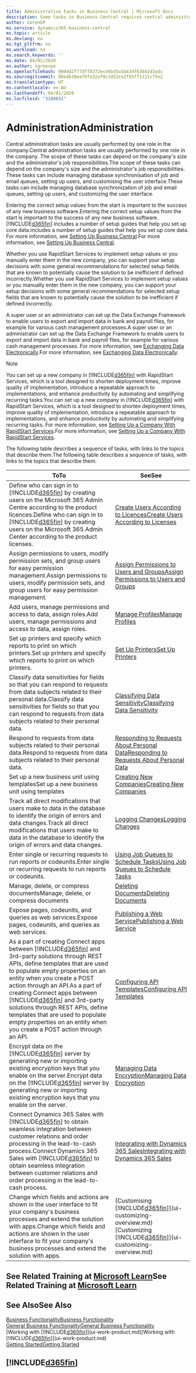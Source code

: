 ```yaml
---
title: Administrative tasks in Business Central | Microsoft Docs
description: Some tasks in Business Central requires central administration and setup. See what they are and learn what to do.
author: SorenGP
ms.service: dynamics365-business-central
ms.topic: article
ms.devlang: na
ms.tgt_pltfrm: na
ms.workload: na
ms.search.keywords: ''
ms.date: 04/01/2020
ms.author: sgroespe
ms.openlocfilehash: 9094d2f77dff8372ece8bd5a5b434f63042d3adc
ms.sourcegitcommit: 88e4b30eaf6fa32af0c1452ce2f85ff1111c75e2
ms.translationtype: HT
ms.contentlocale: en-AU
ms.lasthandoff: 04/01/2020
ms.locfileid: "3186652"
---
```

# <a name="administration"></a><span data-ttu-id="41e29-104">Administration</span><span class="sxs-lookup"><span data-stu-id="41e29-104">Administration</span></span>
<span data-ttu-id="41e29-105">Central administration tasks are usually performed by one role in the company.</span><span class="sxs-lookup"><span data-stu-id="41e29-105">Central administration tasks are usually performed by one role in the company.</span></span> <span data-ttu-id="41e29-106">The scope of these tasks can depend on the company's size and the administrator's job responsibilities.</span><span class="sxs-lookup"><span data-stu-id="41e29-106">The scope of these tasks can depend on the company's size and the administrator's job responsibilities.</span></span> <span data-ttu-id="41e29-107">These tasks can include managing database synchronisation of job and email queues, setting up users, and customising the user interface.</span><span class="sxs-lookup"><span data-stu-id="41e29-107">These tasks can include managing database synchronization of job and email queues, setting up users, and customizing the user interface.</span></span>  

<span data-ttu-id="41e29-108">Entering the correct setup values from the start is important to the success of any new business software.</span><span class="sxs-lookup"><span data-stu-id="41e29-108">Entering the correct setup values from the start is important to the success of any new business software.</span></span> [!INCLUDE[d365fin](includes/d365fin_md.md)] <span data-ttu-id="41e29-109">includes a number of setup guides that help you set up core data.</span><span class="sxs-lookup"><span data-stu-id="41e29-109">includes a number of setup guides that help you set up core data.</span></span> <span data-ttu-id="41e29-110">For more information, see [Setting Up Business Central](setup.md).</span><span class="sxs-lookup"><span data-stu-id="41e29-110">For more information, see [Setting Up Business Central](setup.md).</span></span>

<span data-ttu-id="41e29-111">Whether you use RapidStart Services to implement setup values or you manually enter them in the new company, you can support your setup decisions with some general recommendations for selected setup fields that are known to potentially cause the solution to be inefficient if defined incorrectly.</span><span class="sxs-lookup"><span data-stu-id="41e29-111">Whether you use RapidStart Services to implement setup values or you manually enter them in the new company, you can support your setup decisions with some general recommendations for selected setup fields that are known to potentially cause the solution to be inefficient if defined incorrectly.</span></span>  

<span data-ttu-id="41e29-112">A super user or an administrator can set up the Data Exchange Framework to enable users to export and import data in bank and payroll files, for example for various cash management processes.</span><span class="sxs-lookup"><span data-stu-id="41e29-112">A super user or an administrator can set up the Data Exchange Framework to enable users to export and import data in bank and payroll files, for example for various cash management processes.</span></span> <span data-ttu-id="41e29-113">For more information, see [Exchanging Data Electronically](across-data-exchange.md).</span><span class="sxs-lookup"><span data-stu-id="41e29-113">For more information, see [Exchanging Data Electronically](across-data-exchange.md).</span></span>

> [!NOTE]
> <span data-ttu-id="41e29-114">You can set up a new company in [!INCLUDE[d365fin](includes/d365fin_md.md)] with RapidStart Services, which is a tool designed to shorten deployment times, improve quality of implementation, introduce a repeatable approach to implementations, and enhance productivity by automating and simplifying recurring tasks.</span><span class="sxs-lookup"><span data-stu-id="41e29-114">You can set up a new company in [!INCLUDE[d365fin](includes/d365fin_md.md)] with RapidStart Services, which is a tool designed to shorten deployment times, improve quality of implementation, introduce a repeatable approach to implementations, and enhance productivity by automating and simplifying recurring tasks.</span></span> <span data-ttu-id="41e29-115">For more information, see [Setting Up a Company With RapidStart Services](admin-set-up-a-company-with-rapidstart.md).</span><span class="sxs-lookup"><span data-stu-id="41e29-115">For more information, see [Setting Up a Company With RapidStart Services](admin-set-up-a-company-with-rapidstart.md).</span></span>

<span data-ttu-id="41e29-116">The following table describes a sequence of tasks, with links to the topics that describe them.</span><span class="sxs-lookup"><span data-stu-id="41e29-116">The following table describes a sequence of tasks, with links to the topics that describe them.</span></span>   

|<span data-ttu-id="41e29-117">**To**</span><span class="sxs-lookup"><span data-stu-id="41e29-117">**To**</span></span>|<span data-ttu-id="41e29-118">**See**</span><span class="sxs-lookup"><span data-stu-id="41e29-118">**See**</span></span>|  
|------------|-------------|  
|<span data-ttu-id="41e29-119">Define who can sign in to [!INCLUDE[d365fin](includes/d365fin_md.md)] by creating users on the Microsoft 365 Admin Centre according to the product licences.</span><span class="sxs-lookup"><span data-stu-id="41e29-119">Define who can sign in to [!INCLUDE[d365fin](includes/d365fin_md.md)] by creating users on the Microsoft 365 Admin Center according to the product licenses.</span></span>|[<span data-ttu-id="41e29-120">Create Users According to Licences</span><span class="sxs-lookup"><span data-stu-id="41e29-120">Create Users According to Licenses</span></span>](ui-how-users-permissions.md)|
|<span data-ttu-id="41e29-121">Assign permissions to users, modify permission sets, and group users for easy permission management.</span><span class="sxs-lookup"><span data-stu-id="41e29-121">Assign permissions to users, modify permission sets, and group users for easy permission management.</span></span>|[<span data-ttu-id="41e29-122">Assign Permissions to Users and Groups</span><span class="sxs-lookup"><span data-stu-id="41e29-122">Assign Permissions to Users and Groups</span></span>](ui-how-users-permissions.md)|
|<span data-ttu-id="41e29-123">Add users, manage permissions and access to data, assign roles.</span><span class="sxs-lookup"><span data-stu-id="41e29-123">Add users, manage permissions and access to data, assign roles.</span></span>|[<span data-ttu-id="41e29-124">Manage Profiles</span><span class="sxs-lookup"><span data-stu-id="41e29-124">Manage Profiles</span></span>](admin-users-profiles-roles.md)|
|<span data-ttu-id="41e29-125">Set up printers and specify which reports to print on which printers.</span><span class="sxs-lookup"><span data-stu-id="41e29-125">Set up printers and specify which reports to print on which printers.</span></span>|[<span data-ttu-id="41e29-126">Set Up Printers</span><span class="sxs-lookup"><span data-stu-id="41e29-126">Set Up Printers</span></span>](ui-specify-printer-selection-reports.md)|
|<span data-ttu-id="41e29-127">Classify data sensitivities for fields so that you can respond to requests from data subjects related to their personal data.</span><span class="sxs-lookup"><span data-stu-id="41e29-127">Classify data sensitivities for fields so that you can respond to requests from data subjects related to their personal data.</span></span>|[<span data-ttu-id="41e29-128">Classifying Data Sensitivity</span><span class="sxs-lookup"><span data-stu-id="41e29-128">Classifying Data Sensitivity</span></span>](admin-classifying-data-sensitivity.md)|
|<span data-ttu-id="41e29-129">Respond to requests from data subjects related to their personal data.</span><span class="sxs-lookup"><span data-stu-id="41e29-129">Respond to requests from data subjects related to their personal data.</span></span>|[<span data-ttu-id="41e29-130">Responding to Requests About Personal Data</span><span class="sxs-lookup"><span data-stu-id="41e29-130">Responding to Requests About Personal Data</span></span>](admin-responding-to-requests-about-personal-data.md)|
|<span data-ttu-id="41e29-131">Set up a new business unit using templates</span><span class="sxs-lookup"><span data-stu-id="41e29-131">Set up a new business unit using templates</span></span>|[<span data-ttu-id="41e29-132">Creating New Companies</span><span class="sxs-lookup"><span data-stu-id="41e29-132">Creating New Companies</span></span>](about-new-company.md)|
|<span data-ttu-id="41e29-133">Track all direct modifications that users make to data in the database to identify the origin of errors and data changes.</span><span class="sxs-lookup"><span data-stu-id="41e29-133">Track all direct modifications that users make to data in the database to identify the origin of errors and data changes.</span></span>|[<span data-ttu-id="41e29-134">Logging Changes</span><span class="sxs-lookup"><span data-stu-id="41e29-134">Logging Changes</span></span>](across-log-changes.md)|  
|<span data-ttu-id="41e29-135">Enter single or recurring requests to run reports or codeunits.</span><span class="sxs-lookup"><span data-stu-id="41e29-135">Enter single or recurring requests to run reports or codeunits.</span></span>|[<span data-ttu-id="41e29-136">Using Job Queues to Schedule Tasks</span><span class="sxs-lookup"><span data-stu-id="41e29-136">Using Job Queues to Schedule Tasks</span></span>](admin-job-queues-schedule-tasks.md)|  
|<span data-ttu-id="41e29-137">Manage, delete, or compress documents</span><span class="sxs-lookup"><span data-stu-id="41e29-137">Manage, delete, or compress documents</span></span>|[<span data-ttu-id="41e29-138">Deleting Documents</span><span class="sxs-lookup"><span data-stu-id="41e29-138">Deleting Documents</span></span>](admin-manage-documents.md)|  
|<span data-ttu-id="41e29-139">Expose pages, codeunits, and queries as web services.</span><span class="sxs-lookup"><span data-stu-id="41e29-139">Expose pages, codeunits, and queries as web services.</span></span>|[<span data-ttu-id="41e29-140">Publishing a Web Service</span><span class="sxs-lookup"><span data-stu-id="41e29-140">Publishing a Web Service</span></span>](across-how-publish-web-service.md)|
|<span data-ttu-id="41e29-141">As a part of creating Connect apps between [!INCLUDE[d365fin](includes/d365fin_md.md)] and 3rd-party solutions through REST APIs, define templates that are used to populate empty properties on an entity when you create a POST action through an API.</span><span class="sxs-lookup"><span data-stu-id="41e29-141">As a part of creating Connect apps between [!INCLUDE[d365fin](includes/d365fin_md.md)] and 3rd-party solutions through REST APIs, define templates that are used to populate empty properties on an entity when you create a POST action through an API.</span></span>|[<span data-ttu-id="41e29-142">Configuring API Templates</span><span class="sxs-lookup"><span data-stu-id="41e29-142">Configuring API Templates</span></span>](admin-configuring-api-template.md)|
|<span data-ttu-id="41e29-143">Encrypt data on the [!INCLUDE[d365fin](includes/d365fin_md.md)] server by generating new or importing existing encryption keys that you enable on the server.</span><span class="sxs-lookup"><span data-stu-id="41e29-143">Encrypt data on the [!INCLUDE[d365fin](includes/d365fin_md.md)] server by generating new or importing existing encryption keys that you enable on the server.</span></span>|[<span data-ttu-id="41e29-144">Managing Data Encryption</span><span class="sxs-lookup"><span data-stu-id="41e29-144">Managing Data Encryption</span></span>](admin-manage-data-encryption.md)|
|<span data-ttu-id="41e29-145">Connect Dynamics 365 Sales with [!INCLUDE[d365fin](includes/d365fin_md.md)] to obtain seamless integration between customer relations and order processing in the lead-to-cash process.</span><span class="sxs-lookup"><span data-stu-id="41e29-145">Connect Dynamics 365 Sales with [!INCLUDE[d365fin](includes/d365fin_md.md)] to obtain seamless integration between customer relations and order processing in the lead-to-cash process.</span></span>|[<span data-ttu-id="41e29-146">Integrating with Dynamics 365 Sales</span><span class="sxs-lookup"><span data-stu-id="41e29-146">Integrating with Dynamics 365 Sales</span></span>](admin-prepare-dynamics-365-for-sales-for-integration.md)|
|<span data-ttu-id="41e29-147">Change which fields and actions are shown in the user interface to fit your company's business processes and extend the solution with apps.</span><span class="sxs-lookup"><span data-stu-id="41e29-147">Change which fields and actions are shown in the user interface to fit your company's business processes and extend the solution with apps.</span></span>|<span data-ttu-id="41e29-148">[Customising [!INCLUDE[d365fin](includes/d365fin_md.md)]](ui-customizing-overview.md)</span><span class="sxs-lookup"><span data-stu-id="41e29-148">[Customizing [!INCLUDE[d365fin](includes/d365fin_md.md)]](ui-customizing-overview.md)</span></span>|

## <a name="see-related-training-at-microsoft-learn"></a><span data-ttu-id="41e29-149">See Related Training at [Microsoft Learn](/learn/paths/deploy-configure-dynamics-365-business-central/)</span><span class="sxs-lookup"><span data-stu-id="41e29-149">See Related Training at [Microsoft Learn](/learn/paths/deploy-configure-dynamics-365-business-central/)</span></span>

## <a name="see-also"></a><span data-ttu-id="41e29-150">See Also</span><span class="sxs-lookup"><span data-stu-id="41e29-150">See Also</span></span>
[<span data-ttu-id="41e29-151">Business Functionality</span><span class="sxs-lookup"><span data-stu-id="41e29-151">Business Functionality</span></span>](across-business-functionality.md)  
[<span data-ttu-id="41e29-152">General Business Functionality</span><span class="sxs-lookup"><span data-stu-id="41e29-152">General Business Functionality</span></span>](ui-across-business-areas.md)  
<span data-ttu-id="41e29-153">[Working with [!INCLUDE[d365fin](includes/d365fin_md.md)]](ui-work-product.md)</span><span class="sxs-lookup"><span data-stu-id="41e29-153">[Working with [!INCLUDE[d365fin](includes/d365fin_md.md)]](ui-work-product.md)</span></span>  
[<span data-ttu-id="41e29-154">Getting Started</span><span class="sxs-lookup"><span data-stu-id="41e29-154">Getting Started</span></span>](product-get-started.md)    

## [!INCLUDE[d365fin](includes/free_trial_md.md)]  
